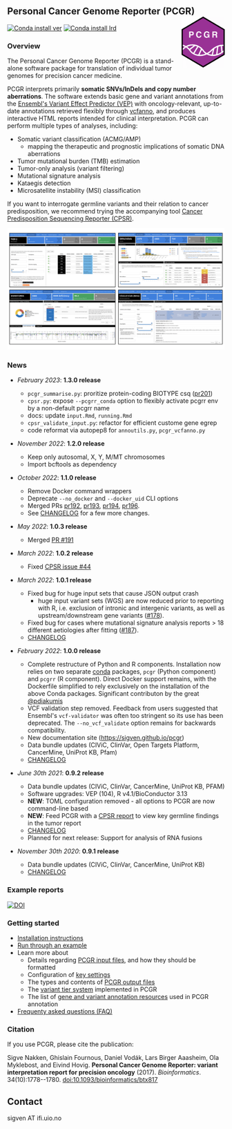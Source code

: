 ## Personal Cancer Genome Reporter (PCGR) <a href="https://sigven.github.io/pcgr/"><img src="pcgrr/man/figures/logo.png" align="right" height="118" width="100"/></a>

[![Conda install ver](https://anaconda.org/pcgr/pcgr/badges/version.svg)](https://anaconda.org/pcgr/pcgr)
[![Conda install lrd](https://anaconda.org/pcgr/pcgr/badges/latest_release_date.svg)](https://anaconda.org/pcgr/pcgr)

### Overview

The Personal Cancer Genome Reporter (PCGR) is a stand-alone software package for translation of individual tumor genomes for precision cancer medicine.

PCGR interprets primarily **somatic SNVs/InDels and copy number aberrations**. The software extends basic gene and variant annotations from the [Ensembl's Variant Effect Predictor (VEP)](http://www.ensembl.org/info/docs/tools/vep/index.html) with oncology-relevant, up-to-date annotations retrieved flexibly through [vcfanno](https://github.com/brentp/vcfanno), and produces interactive HTML reports intended for clinical interpretation. PCGR can perform multiple types of analyses, including:

-   Somatic variant classification (ACMG/AMP)
    -   mapping the therapeutic and prognostic implications of somatic DNA aberrations
-   Tumor mutational burden (TMB) estimation
-   Tumor-only analysis (variant filtering)
-   Mutational signature analysis
-   Kataegis detection
-   Microsatellite instability (MSI) classification

If you want to interrogate germline variants and their relation to cancer predisposition, we recommend trying the accompanying tool [Cancer Predisposition Sequencing Reporter (CPSR)](https://github.com/sigven/cpsr).

![PCGR overview](pcgrr/pkgdown/assets/img/pcgr_dashboard_views.png)

### News

-   *February 2023*: **1.3.0 release**
    - `pcgr_summarise.py`: proritize protein-coding BIOTYPE csq ([pr201](https://github.com/sigven/pcgr/pull/201))
    - `cpsr.py`: expose `--pcgrr_conda` option to flexibly activate pcgrr env by a non-default pcgrr name
    - docs: update `input.Rmd`, `running.Rmd`
    - `cpsr_validate_input.py`: refactor for efficient custome gene egrep
    - code reformat via autopep8 for `annoutils.py`, `pcgr_vcfanno.py`

-   *November 2022*: **1.2.0 release**
    -    Keep only autosomal, X, Y, M/MT chromosomes
    -    Import bcftools as dependency


-   *October 2022*: **1.1.0 release**

    -   Remove Docker command wrappers
    -   Deprecate `--no_docker` and `--docker_uid` CLI options
    -   Merged PRs [pr192](https://github.com/sigven/pcgr/pull/192), [pr193](https://github.com/sigven/pcgr/pull/193), [pr194](https://github.com/sigven/pcgr/pull/194), [pr196](https://github.com/sigven/pcgr/pull/196).
    -   See [CHANGELOG](http://sigven.github.io/pcgr/articles/CHANGELOG.html) for a few more changes.

-   *May 2022*: **1.0.3 release**

    -   Merged [PR #191](https://github.com/sigven/pcgr/pull/191)

-   *March 2022*: **1.0.2 release**

    -   Fixed [CPSR issue #44](https://github.com/sigven/cpsr/issues/44)

-   *March 2022*: **1.0.1 release**

    -   Fixed bug for huge input sets that cause JSON output crash
        -   huge input variant sets (WGS) are now reduced prior to reporting with R, i.e. exclusion of intronic and intergenic variants, as well as upstream/downstream gene variants ([#178](https://github.com/sigven/pcgr/issues/178)).
    -   Fixed bug for cases where mutational signature analysis reports \> 18 different aetiologies after fitting ([#187](https://github.com/sigven/pcgr/issues/187)).
    -   [CHANGELOG](http://sigven.github.io/pcgr/articles/CHANGELOG.html)

-   *February 2022*: **1.0.0 release**

    -   Complete restructure of Python and R components. Installation now relies on two separate [conda](https://docs.conda.io/en/latest/) packages, `pcgr` (Python component) and `pcgrr` (R component). Direct Docker support remains, with the Dockerfile simplified to rely exclusively on the installation of the above Conda packages. Significant contributon by the great [\@pdiakumis](https://github.com/pdiakumis)
    -   VCF validation step removed. Feedback from users suggested that Ensembl's `vcf-validator` was often too stringent so its use has been deprecated. The `--no_vcf_validate` option remains for backwards compatibility.
    -   New documentation site (<https://sigven.github.io/pcgr>)
    -   Data bundle updates (CIViC, ClinVar, Open Targets Platform, CancerMine, UniProt KB, Pfam)
    -   [CHANGELOG](http://sigven.github.io/pcgr/articles/CHANGELOG.html)

-   *June 30th 2021*: **0.9.2 release**

    -   Data bundle updates (CIViC, ClinVar, CancerMine, UniProt KB, PFAM)
    -   Software upgrades: VEP (104), R v4.1/BioConductor 3.13
    -   **NEW**: TOML configuration removed - all options to PCGR are now command-line based
    -   **NEW**: Feed PCGR with a [CPSR report](https://github.com/sigven/cpsr) to view key germline findings in the tumor report
    -   [CHANGELOG](http://sigven.github.io/pcgr/articles/CHANGELOG.html)
    -   Planned for next release: Support for analysis of RNA fusions

-   *November 30th 2020*: **0.9.1 release**

    -   Data bundle updates (CIViC, ClinVar, CancerMine, UniProt KB)
    -   [CHANGELOG](http://sigven.github.io/pcgr/articles/CHANGELOG.html)

### Example reports

[![DOI](https://zenodo.org/badge/DOI/10.5281/zenodo.6275299.svg)](https://doi.org/10.5281/zenodo.6275299)

### Getting started

-   [Installation instructions](https://sigven.github.io/pcgr/articles/installation.html)
-   [Run through an example](https://sigven.github.io/pcgr/articles/running.html#example-run)
-   Learn more about
    -   Details regarding [PCGR input files](https://sigven.github.io/pcgr/articles/input.html), and how they should be formatted
    -   Configuration of [key settings](https://sigven.github.io/pcgr/articles/running.html#key-settings)
    -   The types and contents of [PCGR output files](https://sigven.github.io/pcgr/articles/output.html)
    -   The [variant tier system](https://sigven.github.io/pcgr/articles/variant_classification.html) implemented in PCGR
    -   The list of [gene and variant annotation resources](https://sigven.github.io/pcgr/articles/virtual_panels.html) used in PCGR annotation
-   [Frequenty asked questions (FAQ)](https://sigven.github.io/pcgr/articles/faq.html)

### Citation

If you use PCGR, please cite the publication:

Sigve Nakken, Ghislain Fournous, Daniel Vodák, Lars Birger Aaasheim, Ola Myklebost, and Eivind Hovig. **Personal Cancer Genome Reporter: variant interpretation report for precision oncology** (2017). *Bioinformatics*. 34(10):1778--1780. [doi:10.1093/bioinformatics/btx817](https://doi.org/10.1093/bioinformatics/btx817)

## Contact

sigven AT ifi.uio.no
